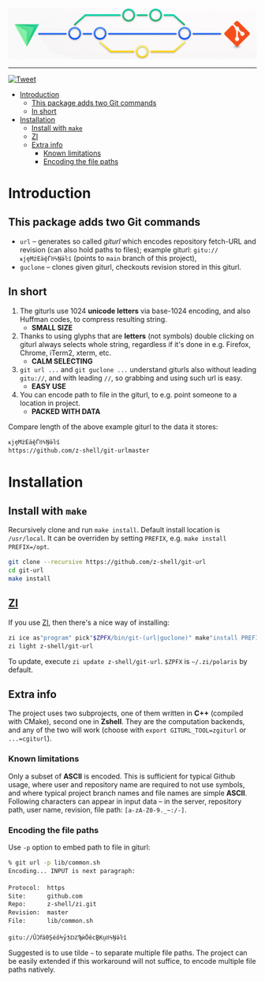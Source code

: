 <p align="center">
<a href="https://github.com/z-shell/git-url">
<img src="https://github.com/z-shell/git-url/raw/images/z-git-url.png"/>
</a>
</p>

---

[![Tweet](https://img.shields.io/twitter/url/http/shields.io.svg?style=social)](https://twitter.com/intent/tweet?text=Z-shell%20-%20ZI%20plugin%20git-url&url=https://github.com/z-shell/git-url&hashtags=zsh,zi,plugin,z-shell)

<!-- START doctoc generated TOC please keep comment here to allow auto update -->
<!-- DON'T EDIT THIS SECTION, INSTEAD RE-RUN doctoc TO UPDATE -->

- [Introduction](#introduction)
  - [This package adds two Git commands](#this-package-adds-two-git-commands)
  - [In short](#in-short)
- [Installation](#installation)
  - [Install with `make`](#install-with-make)
  - [ZI](#zi)
  - [Extra info](#extra-info)
    - [Known limitations](#known-limitations)
    - [Encoding the file paths](#encoding-the-file-paths)

<!-- END doctoc generated TOC please keep comment here to allow auto update -->

# Introduction

## This package adds two Git commands

-   `url` – generates so called _giturl_ which encodes repository fetch-URL and revision
    (can also hold paths to files); example giturl: `gitu://ҝjȩMżEäḝЃȣϟṈӛŀї` (points to `main` branch of this project),
-   `guclone` – clones given giturl, checkouts revision stored in this giturl.

## In short

1. The giturls use 1024 **unicode letters** via base-1024 encoding, and also Huffman codes, to compress resulting string.
    - **SMALL SIZE**
2. Thanks to using glyphs that are **letters** (not symbols) double clicking on giturl always selects whole string, regardless if it's done in e.g. Firefox, Chrome, iTerm2, xterm, etc.
    - **CALM SELECTING**
3. `git url ...` and `git guclone ...` understand giturls also without leading `gitu://`, and with leading `//`, so grabbing and using such url is easy.
    - **EASY USE**
4. You can encode path to file in the giturl, to e.g. point someone to a location in project.
    - **PACKED WITH DATA**

Compare length of the above example giturl to the data it stores:

```zsh
ҝjȩMżEäḝЃȣϟṈӛŀї
https://github.com/z-shell/git-urlmaster
```

# Installation

## Install with `make`

Recursively clone and run `make install`. Default install location is `/usr/local`. It can be overriden by setting `PREFIX`, e.g. `make install PREFIX=/opt`.

```zsh
git clone --recursive https://github.com/z-shell/git-url
cd git-url
make install
```

## [ZI](https://github.com/z-shell/zi)

If you use [ZI](https://github.com/z-shell/zi), then there's a nice way of installing:

```zsh
zi ice as"program" pick"$ZPFX/bin/git-(url|guclone)" make"install PREFIX=$ZPFX"
zi light z-shell/git-url
```

To update, execute `zi update z-shell/git-url`. `$ZPFX` is `~/.zi/polaris` by default.

## Extra info

The project uses two subprojects, one of them written in **C++** (compiled with CMake), second one in **Zshell**.
They are the computation backends, and any of the two will work (choose with `export GITURL_TOOL=zgiturl` or `...=cgiturl`).

### Known limitations

Only a subset of **ASCII** is encoded. This is sufficient for typical Github usage, where user and
repository name are required to not use symbols, and where typical project branch names and
file names are simple **ASCII**. Following characters can appear in input data – in the server,
repository path, user name, revision, file path: `[a-zA-Z0-9._~:/-]`.

### Encoding the file paths

Use `-p` option to embed path to file in giturl:

```zsh
% git url -p lib/common.sh
Encoding... INPUT is next paragraph:

Protocol:  https
Site:      github.com
Repo:      z-shell/zi.git
Revision:  master
File:      lib/common.sh

gitu://ŬϽẝá0ȘéőϞȳƾǱϠѝŌěcḆΚṳȣϟṈӛŀї
```

Suggested is to use tilde `~` to separate multiple file paths. The project can be easily
extended if this workaround will not suffice, to encode multiple file paths natively.
